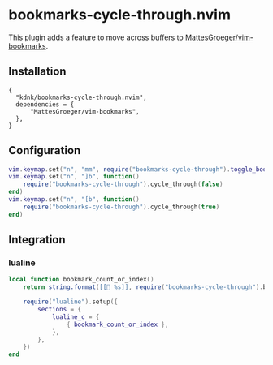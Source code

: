 # bookmarks-cycle-through.nvim

This plugin adds a feature to move across buffers to [MattesGroeger/vim-bookmarks](https://github.com/MattesGroeger/vim-bookmarks).

## Installation

```
{
  "kdnk/bookmarks-cycle-through.nvim",
  dependencies = {
      "MattesGroeger/vim-bookmarks",
  },
}
```

## Configuration

```lua
vim.keymap.set("n", "mm", require("bookmarks-cycle-through").toggle_bookmark)
vim.keymap.set("n", "]b", function()
    require("bookmarks-cycle-through").cycle_through(false)
end)
vim.keymap.set("n", "[b", function()
    require("bookmarks-cycle-through").cycle_through(true)
end)
```

## Integration

### lualine

```lua
local function bookmark_count_or_index()
    return string.format([[📘 %s]], require("bookmarks-cycle-through").bookmark_count_or_index())

    require("lualine").setup({
        sections = {
            lualine_c = {
                { bookmark_count_or_index },
            },
        },
    })
end
```
